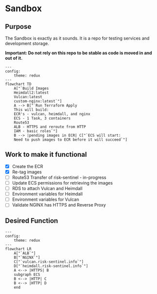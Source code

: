 # Sandbox

## Purpose

The Sandbox is exactly as it sounds. It is a repo for testing services and development storage.

<strong>Important: Do not rely on this repo to be stable as code is moved in and out of it.</strong>

```mermaid
---
config:
    theme: redux
---
flowchart TD
    A["`Build Images
    Heimdall2:latest
    Vulcan:latest
    custom-nginx:latest`"]
    A --> B["`Run Terraform Apply
    This will build:
    ECR's - vulcan, heimdall, and nginx
    ECS - 1 Task, 3 containers
    Route53
    ALB - HTTPS and reroute from HTTP
    IAM - basic roles`"]
    B --> |pending images in ECR| C["`ECS will start:
    Need to push images to ECR before it will succeed`"]
```
## Work to make it functional

- [x] Create the ECR
- [x] Re-tag images
- [ ] Route53 Transfer of risk-sentinel - in-progress
- [ ] Update ECS permissions for retrieving the images
- [ ] RDS to attach Vulcan and Heimdall
- [ ] Environment variables for Heimdall
- [ ] Environment variables for Vulcan
- [ ] Validate NGINX has HTTPS and Reverse Proxy

## Desired Function

```mermaid
---
config:
    theme: redux
---
flowchart LR
    A["`ALB`"]
    B["`NGINX`"]
    C["`vulcan.risk-sentinel.info`"]
    D["`heimdall.risk-sentinel.info`"]
    A <--> |HTTPS| B 
    subgraph ECS 
    B <--> |HTTP| C
    B <--> |HTTP| D
    end
```